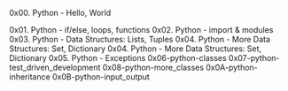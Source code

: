 0x00. Python - Hello, World

0x01. Python - if/else, loops, functions
0x02. Python - import & modules
0x03. Python - Data Structures: Lists, Tuples
0x04. Python - More Data Structures: Set, Dictionary
0x04. Python - More Data Structures: Set, Dictionary
0x05. Python - Exceptions
0x06-python-classes
0x07-python-test_driven_development
0x08-python-more_classes
0x0A-python-inheritance
0x0B-python-input_output
